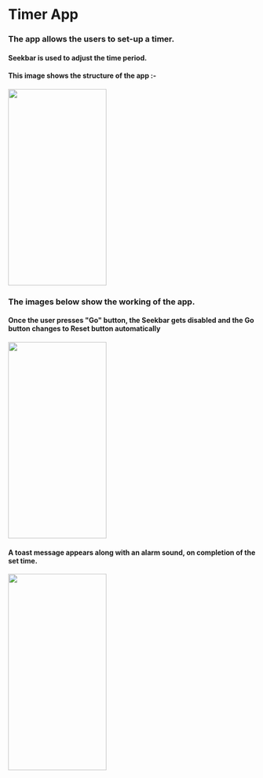 # Timer App

<h3>The app allows the users to set-up a timer.</h3>
<h4>Seekbar is used to adjust the time period.</h4>

<h4> This image shows the structure of the app :-</h4> 
<img  src="https://user-images.githubusercontent.com/61552810/87602168-27d89480-c714-11ea-9596-5e9bd1847a5b.png" width="200" height="400"/>

<h3> The images below show the working of the app.</h3> 
<h4> Once the user presses "Go" button, the Seekbar gets disabled and the Go button changes to Reset button automatically </h4>
<img src="https://user-images.githubusercontent.com/61552810/87602172-2909c180-c714-11ea-9379-31b7e3727cf9.png"  width="200" height="400"/>

<h4> A toast message appears along with an alarm sound, on completion of the set time. </h4>
<img src="https://user-images.githubusercontent.com/61552810/87602180-2ad38500-c714-11ea-8fcc-38aeef6f765e.png"  width="200" height="400"/>



